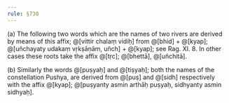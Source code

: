 ```yaml
---
rule: §730
---
```


(a) The following two words which are the names of two rivers are derived by means of this affix; @[vittir chalaṃ vidiḥ] from @[bhid] + @[kyap]; @[uñchayaty udakaṃ vṛkṣāṇām, uñch] + @[kyap]; see Rag. XI. 8. In other cases these roots take the affix @[tṛc]; @[bhettā], @[uñchitā].

(b) Similarly the words @[puṣyaḥ] and @[tiṣyaḥ]; both the names of the constellation Pushya, are derived from @[puṣ] and @[sidh] respectively with the affix @[kyap]; @[puṣyanty asmin arthāḥ puṣyaḥ, sidhyanty asmin sidhyaḥ].